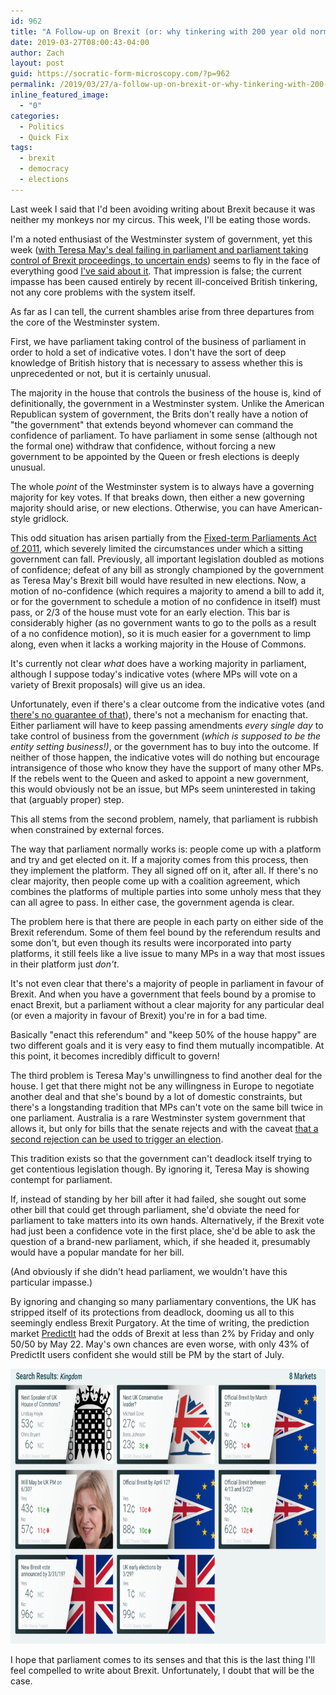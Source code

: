 ```yaml
---
id: 962
title: "A Follow-up on Brexit (or: why tinkering with 200 year old norms can backfire)"
date: 2019-03-27T08:00:43-04:00
author: Zach
layout: post
guid: https://socratic-form-microscopy.com/?p=962
permalink: /2019/03/27/a-follow-up-on-brexit-or-why-tinkering-with-200-year-old-norms-can-backfire/
inline_featured_image:
  - "0"
categories:
  - Politics
  - Quick Fix
tags:
  - brexit
  - democracy
  - elections
---
```


Last week I said that I'd been avoiding writing about Brexit because it was neither my monkeys nor my circus. This week, I'll be eating those words.

I'm a noted enthusiast of the Westminster system of government, yet this week (<a href="https://www.theguardian.com/politics/2019/mar/25/have-mps-gained-the-upper-hand-in-the-brexit-battle">with Teresa May's deal failing in parliament and parliament taking control of Brexit proceedings, to uncertain ends</a>) seems to fly in the face of everything good <a href="https://socratic-form-microscopy.com/2017/09/03/westminster-is-bestminster/">I've said about it</a>. That impression is false; the current impasse has been caused entirely by recent ill-conceived British tinkering, not any core problems with the system itself.

As far as I can tell, the current shambles arise from three departures from the core of the Westminster system.

First, we have parliament taking control of the business of parliament in order to hold a set of indicative votes. I don't have the sort of deep knowledge of British history that is necessary to assess whether this is unprecedented or not, but it is certainly unusual.

The majority in the house that controls the business of the house is, kind of definitionally, the government in a Westminster system. Unlike the American Republican system of government, the Brits don't really have a notion of "the government" that extends beyond whomever can command the confidence of parliament. To have parliament in some sense (although not the formal one) withdraw that confidence, without forcing a new government to be appointed by the Queen or fresh elections is deeply unusual.

The whole <em>point</em> of the Westminster system is to always have a governing majority for key votes. If that breaks down, then either a new governing majority should arise, or new elections. Otherwise, you can have American-style gridlock.

This odd situation has arisen partially from the <a href="https://en.wikipedia.org/wiki/Fixed-term_Parliaments_Act_2011">Fixed-term Parliaments Act of 2011</a>, which severely limited the circumstances under which a sitting government can fall. Previously, all important legislation doubled as motions of confidence; defeat of any bill as strongly championed by the government as Teresa May's Brexit bill would have resulted in new elections. Now, a motion of no-confidence (which requires a majority to amend a bill to add it, or for the government to schedule a motion of no confidence in itself) must pass, or 2/3 of the house must vote for an early election. This bar is considerably higher (as no government wants to go to the polls as a result of a no confidence motion), so it is much easier for a government to limp along, even when it lacks a working majority in the House of Commons.

It's currently not clear <em>what</em> does have a working majority in parliament, although I suppose today's indicative votes (where MPs will vote on a variety of Brexit proposals) will give us an idea.

Unfortunately, even if there's a clear outcome from the indicative votes (and <a href="https://theconversation.com/brexit-the-last-time-mps-were-given-indicative-votes-to-break-a-deadlock-they-failed-110117">there's no guarantee of that</a>), there's not a mechanism for enacting that. Either parliament will have to keep passing amendments <em>every single day</em> to take control of business from the government (<em>which is supposed to be the entity setting business!)</em>, or the government has to buy into the outcome. If neither of those happen, the indicative votes will do nothing but encourage intransigence of those who know they have the support of many other MPs. If the rebels went to the Queen and asked to appoint a new government, this would obviously not be an issue, but MPs seem uninterested in taking that (arguably proper) step.

This all stems from the second problem, namely, that parliament is rubbish when constrained by external forces.

The way that parliament normally works is: people come up with a platform and try and get elected on it. If a majority comes from this process, then they implement the platform. They all signed off on it, after all. If there's no clear majority, then people come up with a coalition agreement, which combines the platforms of multiple parties into some unholy mess that they can all agree to pass. In either case, the government agenda is clear.

The problem here is that there are people in each party on either side of the Brexit referendum. Some of them feel bound by the referendum results and some don't, but even though its results were incorporated into party platforms, it still feels like a live issue to many MPs in a way that most issues in their platform just <em>don't</em>.

It's not even clear that there's a majority of people in parliament in favour of Brexit. And when you have a government that feels bound by a promise to enact Brexit, but a parliament without a clear majority for any particular deal (or even a majority in favour of Brexit) you're in for a bad time.

Basically "enact this referendum" and "keep 50% of the house happy" are two different goals and it is very easy to find them mutually incompatible. At this point, it becomes incredibly difficult to govern!

The third problem is Teresa May's unwillingness to find another deal for the house. I get that there might not be any willingness in Europe to negotiate another deal and that she's bound by a lot of domestic constraints, but there's a longstanding tradition that MPs can't vote on the same bill twice in one parliament. Australia is a rare Westminster system government that allows it, but only for bills that the senate rejects and with the caveat <a href="https://en.wikipedia.org/wiki/Double_dissolution#Trigger_event">that a second rejection can be used to trigger an election</a>.

This tradition exists so that the government can't deadlock itself trying to get contentious legislation though. By ignoring it, Teresa May is showing contempt for parliament.

If, instead of standing by her bill after it had failed, she sought out some other bill that could get through parliament, she'd obviate the need for parliament to take matters into its own hands. Alternatively, if the Brexit vote had just been a confidence vote in the first place, she'd be able to ask the question of a brand-new parliament, which, if she headed it, presumably would have a popular mandate for her bill.

(And obviously if she didn't head parliament, we wouldn't have this particular impasse.)

By ignoring and changing so many parliamentary conventions, the UK has stripped itself of its protections from deadlock, dooming us all to this seemingly endless Brexit Purgatory. At the time of writing, the prediction market <a href="https://www.predictit.org/markets/search?query=Kingdom">PredictIt</a> had the odds of Brexit at less than 2% by Friday and only 50/50 by May 22. May's own chances are even worse, with only 43% of PredictIt users confident she would still be PM by the start of July.

<img class="size-medium_large wp-image-963 aligncenter" src="/wp-content/uploads/Screen-Shot-2019-03-26-at-11.10.19-PM-768x440.png" alt="" width="768" height="440" />

I hope that parliament comes to its senses and that this is the last thing I'll feel compelled to write about Brexit. Unfortunately, I doubt that will be the case.
